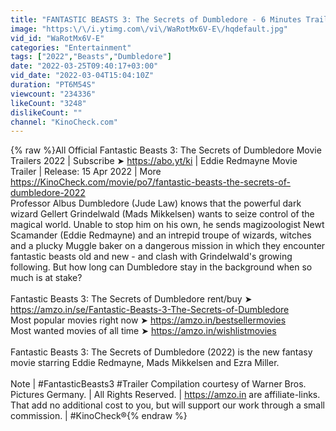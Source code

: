 ```yaml
---
title: "FANTASTIC BEASTS 3: The Secrets of Dumbledore - 6 Minutes Trailers (2022)"
image: "https:\/\/i.ytimg.com\/vi\/WaRotMx6V-E\/hqdefault.jpg"
vid_id: "WaRotMx6V-E"
categories: "Entertainment"
tags: ["2022","Beasts","Dumbledore"]
date: "2022-03-25T09:40:17+03:00"
vid_date: "2022-03-04T15:04:10Z"
duration: "PT6M54S"
viewcount: "234336"
likeCount: "3248"
dislikeCount: ""
channel: "KinoCheck.com"
---
```

{% raw %}All Official Fantastic Beasts 3: The Secrets of Dumbledore Movie Trailers 2022 | Subscribe ➤ <a rel="nofollow" target="blank" href="https://abo.yt/ki">https://abo.yt/ki</a> | Eddie Redmayne Movie Trailer | Release: 15 Apr 2022 | More <a rel="nofollow" target="blank" href="https://KinoCheck.com/movie/po7/fantastic-beasts-the-secrets-of-dumbledore-2022">https://KinoCheck.com/movie/po7/fantastic-beasts-the-secrets-of-dumbledore-2022</a><br />Professor Albus Dumbledore (Jude Law) knows that the powerful dark wizard Gellert Grindelwald (Mads Mikkelsen) wants to seize control of the magical world. Unable to stop him on his own, he sends magizoologist Newt Scamander (Eddie Redmayne) and an intrepid troupe of wizards, witches and a plucky Muggle baker on a dangerous mission in which they encounter fantastic beasts old and new - and clash with Grindelwald's growing following. But how long can Dumbledore stay in the background when so much is at stake?<br /><br />Fantastic Beasts 3: The Secrets of Dumbledore rent/buy ➤ <a rel="nofollow" target="blank" href="https://amzo.in/se/Fantastic-Beasts-3-The-Secrets-of-Dumbledore">https://amzo.in/se/Fantastic-Beasts-3-The-Secrets-of-Dumbledore</a><br />Most popular movies right now ➤ <a rel="nofollow" target="blank" href="https://amzo.in/bestsellermovies">https://amzo.in/bestsellermovies</a><br />Most wanted movies of all time ➤ <a rel="nofollow" target="blank" href="https://amzo.in/wishlistmovies">https://amzo.in/wishlistmovies</a><br /><br />Fantastic Beasts 3: The Secrets of Dumbledore (2022) is the new fantasy movie starring Eddie Redmayne, Mads Mikkelsen and Ezra Miller.<br /><br />Note | #FantasticBeasts3 #Trailer Compilation courtesy of Warner Bros. Pictures Germany. | All Rights Reserved. | <a rel="nofollow" target="blank" href="https://amzo.in">https://amzo.in</a> are affiliate-links. That add no additional cost to you, but will support our work through a small commission. | #KinoCheck®{% endraw %}

